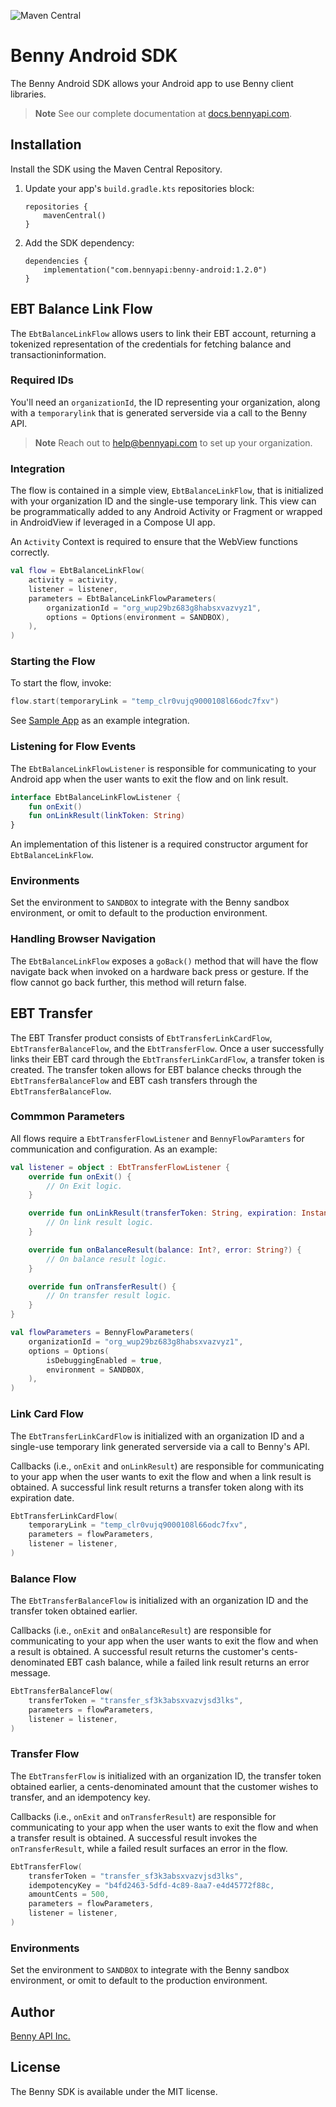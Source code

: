 ![Maven Central](https://img.shields.io/maven-central/v/com.bennyapi/android)

# Benny Android SDK

The Benny Android SDK allows your Android app to use Benny client libraries.

> **Note**
> See our complete documentation at [docs.bennyapi.com](https://docs.bennyapi.com).

## Installation

Install the SDK using the Maven Central Repository.

1. Update your app's `build.gradle.kts` repositories block:

    ```Gradle
    repositories {
        mavenCentral()
    }
    ```
2. Add the SDK dependency:

    ```Gradle
    dependencies {
        implementation("com.bennyapi:benny-android:1.2.0")
    }
    ```
## EBT Balance Link Flow

The `EbtBalanceLinkFlow` allows users to link their EBT account, 
returning a tokenized representation of the credentials for fetching balance and transactioninformation.

### Required IDs

You'll need an `organizationId`, the ID representing your organization, along with
a `temporarylink` that is generated serverside via a call to the Benny API.

> **Note**
> Reach out to [help@bennyapi.com](help@bennyapi.com) to set up your organization.

### Integration

The flow is contained in a simple view, `EbtBalanceLinkFlow`, that
is initialized with your organization ID and the single-use temporary link.
This view can be programmatically added to any Android Activity or Fragment or
wrapped in AndroidView if leveraged in a Compose UI app.

An `Activity` Context is required to ensure that the WebView functions correctly.

```Kotlin
val flow = EbtBalanceLinkFlow(
    activity = activity,
    listener = listener,
    parameters = EbtBalanceLinkFlowParameters(
        organizationId = "org_wup29bz683g8habsxvazvyz1",
        options = Options(environment = SANDBOX),
    ),
)
```

### Starting the Flow

To start the flow, invoke:

```Kotlin
flow.start(temporaryLink = "temp_clr0vujq9000108l66odc7fxv")
```

See [Sample App](sample-app) as an example integration.

### Listening for Flow Events

The `EbtBalanceLinkFlowListener` is responsible for communicating to your Android app when the
user wants to exit the flow and on link result.

```Kotlin
interface EbtBalanceLinkFlowListener {
    fun onExit()
    fun onLinkResult(linkToken: String)
}
```

An implementation of this listener is a required constructor argument for `EbtBalanceLinkFlow`.

### Environments
Set the environment to `SANDBOX` to integrate with the Benny sandbox environment,
or omit to default to the production environment.

### Handling Browser Navigation

The `EbtBalanceLinkFlow` exposes a `goBack()` method that will have the flow navigate back when
invoked
on a hardware back press or gesture.
If the flow cannot go back further, this method will return false.

## EBT Transfer 

The EBT Transfer product consists of `EbtTransferLinkCardFlow`, `EbtTransferBalanceFlow`, and the `EbtTransferFlow`. Once a user successfully links their EBT card through the `EbtTransferLinkCardFlow`, a transfer token is created. The transfer token allows for EBT balance checks through the `EbtTransferBalanceFlow` and EBT cash transfers through the `EbtTransferBalanceFlow`.

### Commmon Parameters
All flows require a `EbtTransferFlowListener` and `BennyFlowParamters` for communication and configuration. As an example:

```Kotlin
val listener = object : EbtTransferFlowListener {
    override fun onExit() {
        // On Exit logic.
    }

    override fun onLinkResult(transferToken: String, expiration: Instant) {
        // On link result logic.
    }

    override fun onBalanceResult(balance: Int?, error: String?) {
        // On balance result logic.
    }

    override fun onTransferResult() {
        // On transfer result logic.
    }
}

val flowParameters = BennyFlowParameters(
    organizationId = "org_wup29bz683g8habsxvazvyz1",
    options = Options(
        isDebuggingEnabled = true,
        environment = SANDBOX,
    ),
)
```

### Link Card Flow 

The `EbtTransferLinkCardFlow` is initialized with an organization ID and a single-use temporary link generated serverside via a call to Benny's API.

Callbacks (i.e., `onExit` and `onLinkResult`) are responsible for communicating to your app when the user wants to exit the flow and when a link result is obtained. A
successful link result returns a transfer token along with its expiration date.

```Kotlin
EbtTransferLinkCardFlow(
    temporaryLink = "temp_clr0vujq9000108l66odc7fxv",
    parameters = flowParameters,
    listener = listener,
)
```

### Balance Flow 
The `EbtTransferBalanceFlow` is initialized with an organization ID and the transfer token obtained earlier.

Callbacks (i.e., `onExit` and `onBalanceResult`) are responsible for communicating to your app when the user wants to
exit the flow and when a result is obtained. A successful result returns the customer's cents-denominated EBT cash balance, while a failed link result returns an error message.

```Kotlin
EbtTransferBalanceFlow(
    transferToken = "transfer_sf3k3absxvazvjsd3lks",
    parameters = flowParameters,
    listener = listener,
)
```

### Transfer Flow
The `EbtTransferFlow` is initialized with an organization ID, the transfer token obtained earlier, a cents-denominated amount that the customer wishes to transfer, and an idempotency key.

Callbacks (i.e., `onExit` and `onTransferResult`) are responsible for communicating to your app when the user wants to exit the flow and when a transfer result is obtained. 
A successful result invokes the `onTransferResult`, while a failed result surfaces an error in the flow.

```Kotlin
EbtTransferFlow(
    transferToken = "transfer_sf3k3absxvazvjsd3lks",
    idempotencyKey = "b4fd2463-5dfd-4c89-8aa7-e4d45772f88c,
    amountCents = 500,
    parameters = flowParameters,
    listener = listener,
)
```

### Environments
Set the environment to `SANDBOX` to integrate with the Benny sandbox environment,
or omit to default to the production environment.

## Author

[Benny API Inc.](https://bennyapi.com)

## License

The Benny SDK is available under the MIT license.
